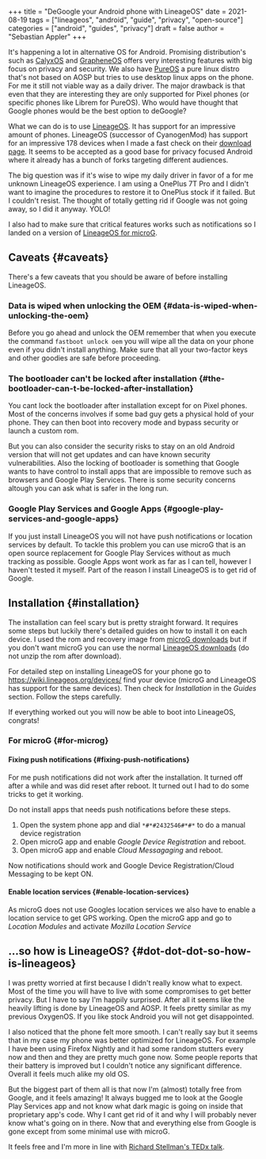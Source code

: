 +++
title = "DeGoogle your Android phone with LineageOS"
date = 2021-08-19
tags = ["lineageos", "android", "guide", "privacy", "open-source"]
categories = ["android", "guides", "privacy"]
draft = false
author = "Sebastian Appler"
+++

It's happening a lot in alternative OS for Android. Promising distribution's such as [CalyxOS](https://calyxos.org/) and [GrapheneOS](https://grapheneos.org/) offers very
interesting features with big focus on privacy and security. We also have [PureOS](https://www.pureos.net/) a pure linux distro that's not based on
AOSP but tries to use desktop linux apps on the phone. For me it still not viable way as a daily driver. The major drawback
is that even that they are interesting they are only supported for Pixel phones (or specific phones like Librem for PureOS).
Who would have thought that Google phones would be the best option to deGoogle?

What we can do is to use [LineageOS](https://lineageos.org/). It has support for an impressive amount of phones. LineageOS (successor of CyanogenMod)
has support for an impressive 178 devices when I made a fast check on their [download page](https://download.lineageos.org/).
It seems to be accepted as a good base for privacy focused Android where it already has a bunch of forks targeting different
audiences.

The big question was if it's wise to wipe my daily driver in favor of a for me unknown LineageOS experience. I am using a
OnePlus 7T Pro and I didn't want to imagine the procedures to restore it to OnePlus stock if it failed. But I couldn't resist.
The thought of totally getting rid if Google was not going away, so I did it anyway. YOLO!

I also had to make sure that critical features works such as notifications so I landed on a version of [LineageOS for microG](https://lineage.microg.org/).


## Caveats {#caveats}

There's a few caveats that you should be aware of before installing LineageOS.


### Data is wiped when unlocking the OEM {#data-is-wiped-when-unlocking-the-oem}

Before you go ahead and unlock the OEM remember that when you execute the command `fastboot unlock oem` you will wipe all
the data on your phone even if you didn't install anything. Make sure that all your two-factor keys and other goodies are
safe before proceeding.


### The bootloader can't be locked after installation {#the-bootloader-can-t-be-locked-after-installation}

You cant lock the bootloader after installation except for on Pixel phones. Most of the concerns involves if some bad guy
gets a physical hold of your phone. They can then boot into recovery mode and bypass security or launch a custom rom.

But you can also consider the security risks to stay on an old Android version that will not get updates and can have known
security vulnerabilities. Also the locking of bootloader is something that Google wants to have control to install apps
that are impossible to remove such as browsers and Google Play Services. There is some security concerns altough you can
ask what is safer in the long run.


### Google Play Services and Google Apps {#google-play-services-and-google-apps}

If you just install LineageOS you will not have push notifications or location services by default. To tackle this problem you
can use microG that is an open source replacement for Google Play Services without as much tracking as possible. Google Apps
wont work as far as I can tell, however I haven't tested it myself. Part of the reason I install LineageOS is to get rid of
Google.


## Installation {#installation}

The installation can feel scary but is pretty straight forward. It requires some steps but luckily there's detailed guides on
how to install it on each device. I used the rom and recovery image from [microG downloads](https://download.lineage.microg.org/) but if you don't want microG you can
use the normal [LineageOS downloads](https://download.lineageos.org/) (do not unzip the rom after download).

For detailed step on installing LineageOS for your phone go to <https://wiki.lineageos.org/devices/> find your device (microG and
LineageOS has support for the same devices). Then check for _Installation_ in the _Guides_ section. Follow the steps carefully.

If everything worked out you will now be able to boot into LineageOS, congrats!


### For microG {#for-microg}


#### Fixing push notifications {#fixing-push-notifications}

For me push notifications did not work after the installation. It turned off after a while and was did reset after reboot. It
turned out I had to do some tricks to get it working.

Do not install apps that needs push notifications before these steps.

1.  Open the system phone app and dial `*#*#2432546#*#*` to do a manual device registration
2.  Open microG app and enable _Google Device Registration_ and reboot.
3.  Open microG app and enable _Cloud Messagaging_ and reboot.

Now notifications should work and Google Device Registration/Cloud Messaging to be kept ON.


#### Enable location services {#enable-location-services}

As microG does not use Googles location services we also have to enable a location service to get GPS working.
Open the microG app and go to _Location Modules_ and activate _Mozilla Location Service_


## ...so how is LineageOS? {#dot-dot-dot-so-how-is-lineageos}

I was pretty worried at first because I didn't really know what to expect. Most of the time you will have to live with some
compromises to get better privacy. But I have to say I'm happily surprised. After all it seems like the heavily lifting is done by LineageOS and AOSP. It feels pretty similar as my previous OxygenOS. If you like stock Android you will not get disappointed.

I also noticed that the phone felt more smooth. I can't really say but it seems that in my case my phone was better optimized
for LineageOS. For example I have been using Firefox Nightly and it had some random stutters every now and then and they
are pretty much gone now. Some people reports that their battery is improved but I couldn't notice any significant difference.
Overall it feels much alike my old OS.

But the biggest part of them all is that now I'm (almost) totally free from Google, and it feels amazing!
It always bugged me to look at the Google Play Services app and not know what dark magic is going on inside that proprietary
app's code. Why I cant get rid of it and why I will probably never know what's going on in there. Now that and everything else
from Google is gone except from some minimal use with microG.

It feels free and I'm more in line with [Richard Stellman's TEDx talk](https://www.fsf.org/blogs/rms/20140407-geneva-tedx-talk-free-software-free-society).
